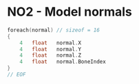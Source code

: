 # NO2 - Model normals

```c
foreach(normal) // sizeof = 16
{
    4   float   normal.X
    4   float   normal.Y
    4   float   normal.Z
    4   float   normal.BoneIndex
}
// EOF
```
